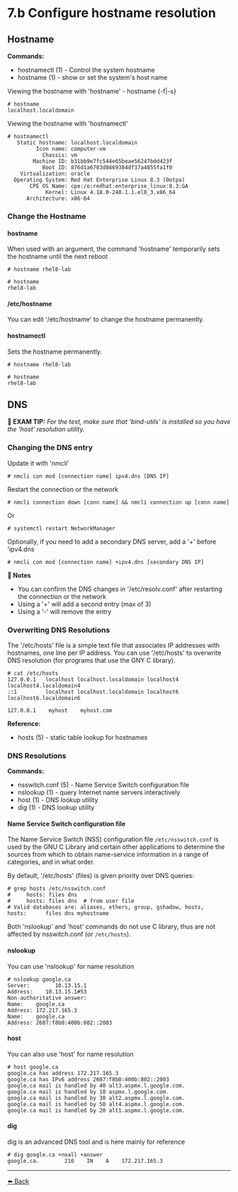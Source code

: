 # 7.b Configure hostname resolution

## Hostname

**Commands:**
- hostnamectl (1)      - Control the system hostname
- hostname (1)         - show or set the system's host name

Viewing the hostname with 'hostname' - hostname {-f|-s}

    # hostname
    localhost.localdomain

Viewing the hostname with 'hostnamectl'

    # hostnamectl
       Static hostname: localhost.localdomain
             Icon name: computer-vm
               Chassis: vm
            Machine ID: b31bb9e7fc544e65beae56247bdd423f
               Boot ID: 876d1a6703d0469384df37a4855fa1f0
        Virtualization: oracle
      Operating System: Red Hat Enterprise Linux 8.3 (Ootpa)
           CPE OS Name: cpe:/o:redhat:enterprise_linux:8.3:GA
                Kernel: Linux 4.18.0-240.1.1.el8_3.x86_64
          Architecture: x86-64

### Change the Hostname  

#### hostname

When used with an argument, the command 'hostname' temporarily sets the hostname until the next reboot

    # hostname rhel8-lab

    # hostname
    rhel8-lab

#### /etc/hostname

You can edit '/etc/hostname' to change the hostname permanently.  

#### hostnamectl

Sets the hostname permanently.  

    # hostname rhel8-lab

    # hostname
    rhel8-lab

## DNS

**📌 EXAM TIP:** *For the test, make sure that 'bind-utils' is installed so you have the 'host' resolution utility.*

### Changing the DNS entry

Update it with 'nmcli'

    # nmcli con mod [connection name] ipv4.dns [DNS IP]

Restart the connection or the network

    # nmcli connection down [conn name] && nmcli connection up [conn name]

Or

    # systemctl restart NetworkManager

Optionally, if you need to add a secondary DNS server, add a '+' before 'ipv4.dns

    # nmcli con mod [connection name] +ipv4.dns [secondary DNS IP]

**📝 Notes**
- You can confirm the DNS changes in '/etc/resolv.conf' after restarting the connection or the network
- Using a '+' will add a second entry (max of 3)
- Using a '-' will remove the entry

### Overwriting DNS Resolutions

The '/etc/hosts' file is a simple text file that associates IP addresses with hostnames, one line per IP address. You can use '/etc/hosts' to overwrite DNS resolution (for programs that use the GNY C library).  

    # cat /etc/hosts
    127.0.0.1   localhost localhost.localdomain localhost4 localhost4.localdomain4
    ::1         localhost localhost.localdomain localhost6 localhost6.localdomain6

    127.0.0.1    myhost    myhost.com

**Reference:**
- hosts (5)            - static table lookup for hostnames

### DNS Resolutions

**Commands:**
- nsswitch.conf (5)    - Name Service Switch configuration file
- nslookup (1)         - query Internet name servers interactively
- host (1)             - DNS lookup utility
- dig (1)              - DNS lookup utility

#### Name Service Switch configuration file

The Name Service Switch (NSS) configuration file `/etc/nsswitch.conf` is used by the GNU C Library and certain other applications to determine the sources from which to obtain name-service information in a range of categories, and in what order.

By default, '/etc/hosts' (files) is given priority over DNS queries:

    # grep hosts /etc/nsswitch.conf
    #     hosts: files dns
    #     hosts: files dns  # from user file
    # Valid databases are: aliases, ethers, group, gshadow, hosts,
    hosts:      files dns myhostname

Both 'nslookup' and 'host' commands do not use C library, thus are not affected by nsswitch.conf (or `/etc/hosts`).

#### nslookup

You can use 'nslookup' for name resolution

    # nslookup google.ca
    Server:        10.13.15.1
    Address:    10.13.15.1#53
    Non-authoritative answer:
    Name:    google.ca
    Address: 172.217.165.3
    Name:    google.ca
    Address: 2607:f8b0:400b:802::2003

#### host

You can also use 'host' for name resolution

    # host google.ca
    google.ca has address 172.217.165.3
    google.ca has IPv6 address 2607:f8b0:400b:802::2003
    google.ca mail is handled by 40 alt3.aspmx.l.google.com.
    google.ca mail is handled by 10 aspmx.l.google.com.
    google.ca mail is handled by 30 alt2.aspmx.l.google.com.
    google.ca mail is handled by 50 alt4.aspmx.l.google.com.
    google.ca mail is handled by 20 alt1.aspmx.l.google.com.

#### dig

dig is an advanced DNS tool and is here mainly for reference  

    # dig google.ca +noall +answer
    google.ca.        210    IN    A    172.217.165.3

---
[⬅️ Back](7-manage-basic-networking.md)
